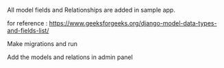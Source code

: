 All model fields and Relationships  are added in sample app.

for reference :
https://www.geeksforgeeks.org/django-model-data-types-and-fields-list/

Make migrations and run 

Add the models and relations in admin panel
